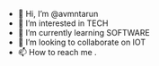 - 👋 Hi, I’m @avmntarun
- 👀 I’m interested in  TECH
- 🌱 I’m currently learning SOFTWARE
- 💞️ I’m looking to collaborate on IOT
- 📫 How to reach me .

<!---
avmntarun/avmntarun is a ✨ special ✨ repository because its `README.md` (this file) appears on your GitHub profile.
You can click the Preview link to take a look at your changes.
--->
